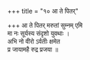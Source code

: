 +++
title = "१० आ ते पितर्"

+++
आ ते पितर् मरुतां सुम्नम् एमि  
मा नः सूर्यस्य संदृशो युवथाः ।  
अभि नो वीरो ऽर्वतीः क्षमेत  
प्र जायामहै रुद्र प्रजया ॥